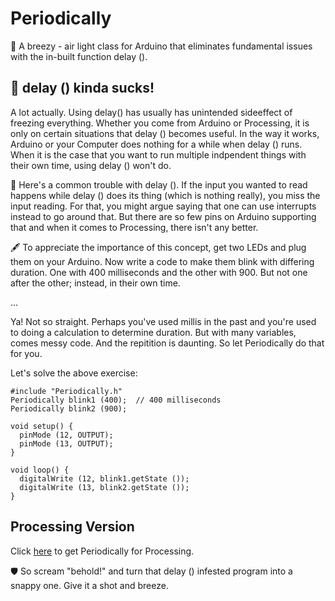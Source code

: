 # Periodically
🎈 A breezy - air light class for Arduino that eliminates fundamental issues with the in-built function delay ().



## 🐢 delay () kinda sucks!
A lot actually. Using delay() has usually has unintended sideeffect of freezing everything. Whether you come from Arduino or Processing, it is only on certain situations that delay () becomes useful. In the way it works, Arduino or your Computer does nothing for a while when delay () runs. When it is the case that you want to run multiple indpendent things with their own time, using delay () won't do.

💉 Here's a common trouble with delay (). If the input you wanted to read happens while delay () does its thing (which is nothing really), you miss the input reading. For that, you might argue saying that one can use interrupts instead to go around that. But there are so few pins on Arduino supporting that and when it comes to Processing, there isn't any better.

🖋 To appreciate the importance of this concept, get two LEDs and plug them on your Arduino. Now write a code to make them blink with differing duration. One with 400 milliseconds and the other with 900. But not one after the other; instead, in their own time.

...

Ya! Not so straight. Perhaps you've used millis in the past and you're used to doing a calculation to determine duration. But with many variables, comes messy code. And the repitition is daunting. So let Periodically do that for you.

Let's solve the above exercise:

```
#include "Periodically.h"
Periodically blink1 (400);  // 400 milliseconds
Periodically blink2 (900);

void setup() {
  pinMode (12, OUTPUT);
  pinMode (13, OUTPUT);
}

void loop() {
  digitalWrite (12, blink1.getState ());
  digitalWrite (13, blink2.getState ());
}
```


## Processing Version
Click [here](https://github.com/AbelWondafrash/Periodically-for-Processing) to get Periodically for Processing.


🛡 So scream "behold!" and turn that delay () infested program into a snappy one. Give it a shot and breeze.
